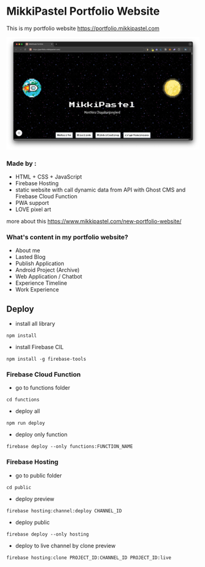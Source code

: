 # MikkiPastel Portfolio Website

This is my portfolio website
https://portfolio.mikkipastel.com

<img src="portfolio-website.webp" style="width=400px; height:auto;">

### Made by :
- HTML + CSS + JavaScript
- Firebase Hosting
- static website with call dynamic data from API with Ghost CMS and Firebase Cloud Function
- PWA support
- LOVE pixel art

more about this https://www.mikkipastel.com/new-portfolio-website/

### What's content in my portfolio website?
- About me
- Lasted Blog
- Publish Application
- Android Project (Archive)
- Web Application / Chatbot
- Experience Timeline
- Work Experience

## Deploy

- install all library
```
npm install
```

- install Firebase CIL
```
npm install -g firebase-tools
```

### Firebase Cloud Function
- go to functions folder
```
cd functions
```

- deploy all
```
npm run deploy
```

- deploy only function
```
firebase deploy --only functions:FUNCTION_NAME
```

### Firebase Hosting
- go to public folder
```
cd public
```

- deploy preview
```
firebase hosting:channel:deploy CHANNEL_ID
```

- deploy public
```
firebase deploy --only hosting
```

- deploy to live channel by clone preview
```
firebase hosting:clone PROJECT_ID:CHANNEL_ID PROJECT_ID:live
```